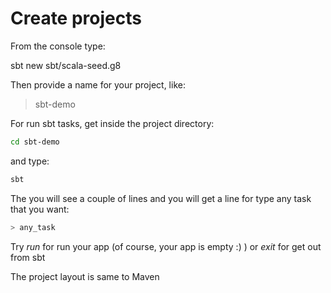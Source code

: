 # Create projects
From the console type:

sbt new sbt/scala-seed.g8

Then provide a name for your project, like:

> sbt-demo


For run sbt tasks, get inside the project directory:

```sh
cd sbt-demo
```


and type:

```sh
sbt
```

The you will see a couple of lines and you will get a line for type any task that you want:

```sh
> any_task
```

Try *run* for run your app (of course, your app is empty :) ) or *exit* for get out from sbt

The project layout is same to Maven
